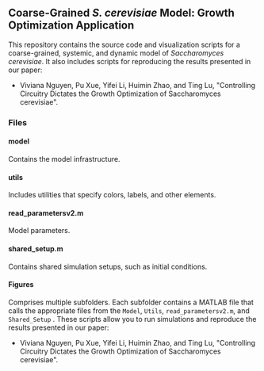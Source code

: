 ## Coarse-Grained _S. cerevisiae_ Model: Growth Optimization Application

This repository contains the source code and visualization scripts for a coarse-grained, systemic, and dynamic model of _Saccharomyces cerevisiae_. It also includes scripts for reproducing the results presented in our paper:

- Viviana Nguyen, Pu Xue, Yifei Li, Huimin Zhao, and Ting Lu, "Controlling Circuitry Dictates the Growth Optimization of Saccharomyces cerevisiae".

### Files

#### model
Contains the model infrastructure.

#### utils
Includes utilities that specify colors, labels, and other elements.

#### read_parametersv2.m
Model parameters.

#### shared_setup.m
Contains shared simulation setups, such as initial conditions.

#### Figures
Comprises multiple subfolders. Each subfolder contains a MATLAB file that calls the appropriate files from the `Model`, `Utils`, `read_parametersv2.m`, and `Shared_Setup` . These scripts allow you to run simulations and reproduce the results presented in our paper:
- Viviana Nguyen, Pu Xue, Yifei Li, Huimin Zhao, and Ting Lu, "Controlling Circuitry Dictates the Growth Optimization of Saccharomyces cerevisiae".
